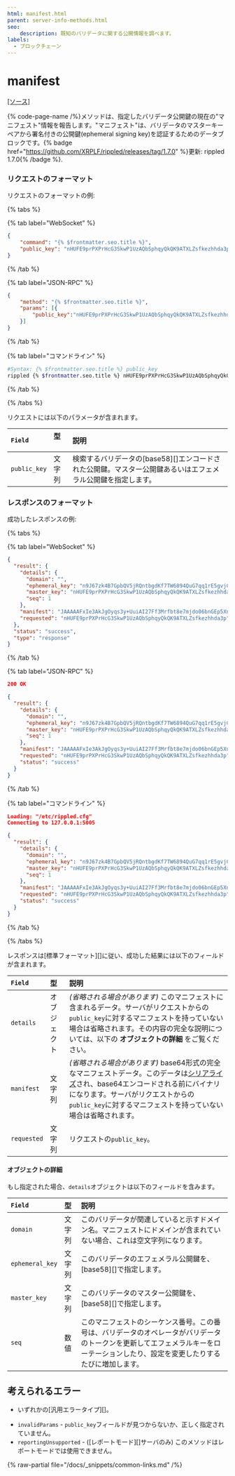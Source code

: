 ```yaml
---
html: manifest.html
parent: server-info-methods.html
seo:
    description: 既知のバリデータに関する公開情報を調べます。
labels:
  - ブロックチェーン
---
```

# manifest
[[ソース]](https://github.com/XRPLF/rippled/blob/master/src/ripple/rpc/handlers/Manifest.cpp "ソース")

{% code-page-name /%}メソッドは、指定したバリデータ公開鍵の現在の"マニフェスト"情報を報告します。"マニフェスト"は、バリデータのマスターキーペアから署名付きの公開鍵(ephemeral signing key)を認証するためのデータブロックです。{% badge href="https://github.com/XRPLF/rippled/releases/tag/1.7.0" %}更新: rippled 1.7.0{% /badge %}.


### リクエストのフォーマット

リクエストのフォーマットの例:

{% tabs %}

{% tab label="WebSocket" %}
```json
{
    "command": "{% $frontmatter.seo.title %}",
    "public_key": "nHUFE9prPXPrHcG3SkwP1UzAQbSphqyQkQK9ATXLZsfkezhhda3p"
}
```
{% /tab %}

{% tab label="JSON-RPC" %}
```json
{
    "method": "{% $frontmatter.seo.title %}",
    "params": [{
        "public_key":"nHUFE9prPXPrHcG3SkwP1UzAQbSphqyQkQK9ATXLZsfkezhhda3p"
    }]
}
```
{% /tab %}

{% tab label="コマンドライン" %}
```sh
#Syntax: {% $frontmatter.seo.title %} public_key
rippled {% $frontmatter.seo.title %} nHUFE9prPXPrHcG3SkwP1UzAQbSphqyQkQK9ATXLZsfkezhhda3p
```
{% /tab %}

{% /tabs %}

リクエストには以下のパラメータが含まれます。

| `Field`      | 型   　| 説明                               |
|:-------------|:------|:-----------------------------------|
| `public_key` | 文字列 | 検索するバリデータの[base58][]エンコードされた公開鍵。マスター公開鍵あるいはエフェメラル公開鍵を指定します。 |


### レスポンスのフォーマット

成功したレスポンスの例:

{% tabs %}

{% tab label="WebSocket" %}
```json
{
  "result": {
    "details": {
      "domain": "",
      "ephemeral_key": "n9J67zk4B7GpbQV5jRQntbgdKf7TW6894QuG7qq1rE5gvjCu6snA",
      "master_key": "nHUFE9prPXPrHcG3SkwP1UzAQbSphqyQkQK9ATXLZsfkezhhda3p",
      "seq": 1
    },
    "manifest": "JAAAAAFxIe3AkJgOyqs3y+UuiAI27Ff3Mrfbt8e7mjdo06bnGEp5XnMhAhRmvCZmWZXlwShVE9qXs2AVCvhVuA/WGYkTX/vVGBGwdkYwRAIgGnYpIGufURojN2cTXakAM7Vwa0GR7o3osdVlZShroXQCIH9R/Lx1v9rdb4YY2n5nrxdnhSSof3U6V/wIHJmeao5ucBJA9D1iAMo7YFCpb245N3Czc0L1R2Xac0YwQ6XdGT+cZ7yw2n8JbdC3hH8Xu9OUqc867Ee6JmlXtyDHzBdY/hdJCQ==",
    "requested": "nHUFE9prPXPrHcG3SkwP1UzAQbSphqyQkQK9ATXLZsfkezhhda3p"
  },
  "status": "success",
  "type": "response"
}
```
{% /tab %}

{% tab label="JSON-RPC" %}
```json
200 OK

{
  "result": {
    "details": {
      "domain": "",
      "ephemeral_key": "n9J67zk4B7GpbQV5jRQntbgdKf7TW6894QuG7qq1rE5gvjCu6snA",
      "master_key": "nHUFE9prPXPrHcG3SkwP1UzAQbSphqyQkQK9ATXLZsfkezhhda3p",
      "seq": 1
    },
    "manifest": "JAAAAAFxIe3AkJgOyqs3y+UuiAI27Ff3Mrfbt8e7mjdo06bnGEp5XnMhAhRmvCZmWZXlwShVE9qXs2AVCvhVuA/WGYkTX/vVGBGwdkYwRAIgGnYpIGufURojN2cTXakAM7Vwa0GR7o3osdVlZShroXQCIH9R/Lx1v9rdb4YY2n5nrxdnhSSof3U6V/wIHJmeao5ucBJA9D1iAMo7YFCpb245N3Czc0L1R2Xac0YwQ6XdGT+cZ7yw2n8JbdC3hH8Xu9OUqc867Ee6JmlXtyDHzBdY/hdJCQ==",
    "requested": "nHUFE9prPXPrHcG3SkwP1UzAQbSphqyQkQK9ATXLZsfkezhhda3p",
    "status": "success"
  }
}
```
{% /tab %}

{% tab label="コマンドライン" %}
```json
Loading: "/etc/rippled.cfg"
Connecting to 127.0.0.1:5005

{
  "result": {
    "details": {
      "domain": "",
      "ephemeral_key": "n9J67zk4B7GpbQV5jRQntbgdKf7TW6894QuG7qq1rE5gvjCu6snA",
      "master_key": "nHUFE9prPXPrHcG3SkwP1UzAQbSphqyQkQK9ATXLZsfkezhhda3p",
      "seq": 1
    },
    "manifest": "JAAAAAFxIe3AkJgOyqs3y+UuiAI27Ff3Mrfbt8e7mjdo06bnGEp5XnMhAhRmvCZmWZXlwShVE9qXs2AVCvhVuA/WGYkTX/vVGBGwdkYwRAIgGnYpIGufURojN2cTXakAM7Vwa0GR7o3osdVlZShroXQCIH9R/Lx1v9rdb4YY2n5nrxdnhSSof3U6V/wIHJmeao5ucBJA9D1iAMo7YFCpb245N3Czc0L1R2Xac0YwQ6XdGT+cZ7yw2n8JbdC3hH8Xu9OUqc867Ee6JmlXtyDHzBdY/hdJCQ==",
    "requested": "nHUFE9prPXPrHcG3SkwP1UzAQbSphqyQkQK9ATXLZsfkezhhda3p",
    "status": "success"
  }
}
```
{% /tab %}

{% /tabs %}

<!-- Note, the CLI response above is mocked up to compensate for https://github.com/XRPLF/rippled/issues/3317 -->

レスポンスは[標準フォーマット][]に従い、成功した結果には以下のフィールドが含まれます。

| `Field`     | 型         | 説明                                                   |
|:------------|:-----------|:------------------------------------------------------|
| `details`   | オブジェクト | _(省略される場合があります)_ このマニフェストに含まれるデータ。サーバがリクエストからの`public_key`に対するマニフェストを持っていない場合は省略されます。その内容の完全な説明については、以下の **オブジェクトの詳細** をご覧ください。 |
| `manifest`  | 文字列      | _(省略される場合があります)_ base64形式の完全なマニフェストデータ。このデータは[シリアライズ](../../../protocol/binary-format.md)され、base64エンコードされる前にバイナリになります。サーバがリクエストからの`public_key`に対するマニフェストを持っていない場合は省略されます。 |
| `requested` | 文字列      | リクエストの`public_key`。                               |

#### オブジェクトの詳細

もし指定された場合、`details`オブジェクトは以下のフィールドを含みます。

| `Field`         | 型    | 説明                                       |
|:----------------|:------|:--------------------------------------------------|
| `domain`        | 文字列 | このバリデータが関連していると示すドメイン名。マニフェストにドメインが含まれていない場合、これは空文字列になります。 |
| `ephemeral_key` | 文字列 | このバリデータのエフェメラル公開鍵を、[base58][]で指定します。 |
| `master_key`    | 文字列 | このバリデータのマスター公開鍵を、[base58][]で指定します。 |
| `seq`           | 数値   | このマニフェストのシーケンス番号。この番号は、バリデータのオペレータがバリデータのトークンを更新してエフェメラルキーをローテーションしたり、設定を変更したりするたびに増加します。 |


## 考えられるエラー

* いずれかの[汎用エラータイプ][]。
- `invalidParams` - `public_key`フィールドが見つからないか、正しく指定されていません。
- `reportingUnsupported` - ([レポートモード][]サーバのみ) このメソッドはレポートモードでは使用できません。

{% raw-partial file="/docs/_snippets/common-links.md" /%}
